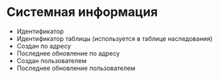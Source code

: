 # Системная информация

- Идентификатор
- Идентификатор таблицы (используется в таблице наследования)
- Создан по адресу
- Последнее обновление по адресу
- Создан пользователем
- Последнее обновление пользователем
